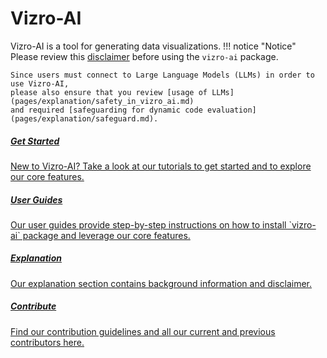# Vizro-AI

Vizro-AI is a tool for generating data visualizations.
!!! notice "Notice"
    Please review this [disclaimer](pages/explanation/disclaimer.md)
    before using the `vizro-ai` package.

    Since users must connect to Large Language Models (LLMs) in order to use Vizro-AI,
    please also ensure that you review [usage of LLMs](pages/explanation/safety_in_vizro_ai.md)
    and required [safeguarding for dynamic code evaluation](pages/explanation/safeguard.md).


<div class="card-section-wrapper" style="display: block;">
<div class="responsive-grid">

<a class="card-wrapper" href="pages/tutorials/quickstart/">
  <div class="card">
    <div class="card-content">
      <h5>Get Started</h5>
      <p>
        New to Vizro-AI? Take a look at our tutorials to get started and to explore our core features.
      </p>
    </div>
  </div>
</a>

<a class="card-wrapper" href="pages/user_guides/install/">
  <div class="card">
    <div class="card-content">
      <h5>User Guides</h5>
      <p>
        Our user guides provide step-by-step instructions on how to install `vizro-ai` package and leverage our core features.
      </p>
    </div>
  </div>
</a>


<a class="card-wrapper" href="pages/explanation/disclaimer">
  <div class="card">
    <div class="card-content">
      <h5>Explanation</h5>
      <p>
        Our explanation section contains background information and disclaimer.
      </p>
    </div>
  </div>
</a>

<a class="card-wrapper" href="pages/contribute/authors">
  <div class="card">
    <div class="card-content">
      <h5>Contribute</h5>
      <p>
        Find our contribution guidelines and all our current and previous contributors here.
      </p>
    </div>
  </div>
</a>

</div>
</div>
